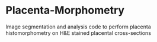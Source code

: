 # Placenta-Morphometry
Image segmentation and analysis code to perform placenta histomorphometry on H&amp;E stained placental cross-sections
